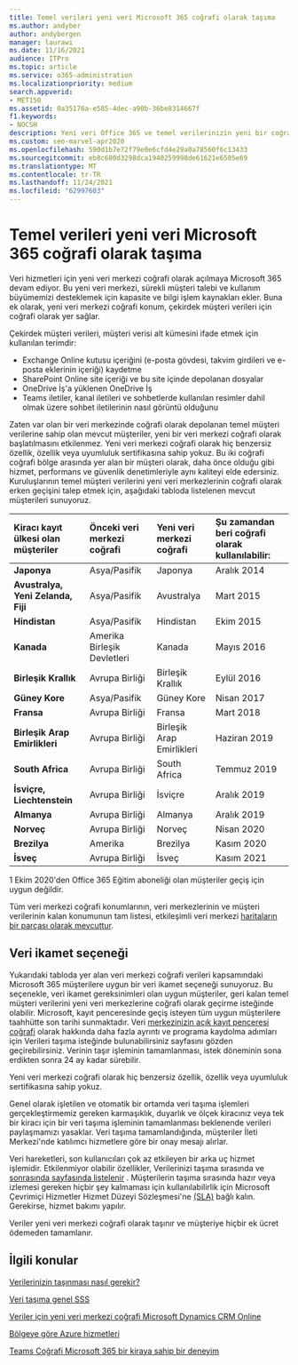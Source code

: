 ```yaml
---
title: Temel verileri yeni veri Microsoft 365 coğrafi olarak taşıma
ms.author: andyber
author: andybergen
manager: laurawi
ms.date: 11/16/2021
audience: ITPro
ms.topic: article
ms.service: o365-administration
ms.localizationpriority: medium
search.appverid:
- MET150
ms.assetid: 0a35176a-e585-4dec-a90b-36be8314667f
f1.keywords:
- NOCSH
description: Yeni veri Office 365 ve temel verilerinizin yeni bir coğrafi bölgeye taşınmasını talep etmek için veri ikamet seçeneğini nasıl kullanabileceğiniz hakkında bilgi öğrenin.
ms.custom: seo-marvel-apr2020
ms.openlocfilehash: 590d1b7e72f79e0e6cfd4e29a0a78560f6c13433
ms.sourcegitcommit: eb8c600d3298dca1940259998de61621e6505e69
ms.translationtype: MT
ms.contentlocale: tr-TR
ms.lasthandoff: 11/24/2021
ms.locfileid: "62997603"
---
```

# <a name="moving-core-data-to-new-microsoft-365-datacenter-geos"></a>Temel verileri yeni veri Microsoft 365 coğrafi olarak taşıma

Veri hizmetleri için yeni veri merkezi coğrafi olarak açılmaya Microsoft 365 devam ediyor. Bu yeni veri merkezi, sürekli müşteri talebi ve kullanım büyümemizi desteklemek için kapasite ve bilgi işlem kaynakları ekler. Buna ek olarak, yeni veri merkezi coğrafi konum, çekirdek müşteri verileri için coğrafi olarak yer sağlar. 

Çekirdek müşteri verileri, müşteri verisi alt kümesini ifade etmek için kullanılan terimdir: 
- Exchange Online kutusu içeriğini (e-posta gövdesi, takvim girdileri ve e-posta eklerinin içeriği) kaydetme
- SharePoint Online site içeriği ve bu site içinde depolanan dosyalar
- OneDrive İş'a yüklenen OneDrive İş
- Teams iletiler, kanal iletileri ve sohbetlerde kullanılan resimler dahil olmak üzere sohbet iletilerinin nasıl görüntü olduğunu
  
Zaten var olan bir veri merkezinde coğrafi olarak depolanan temel müşteri verilerine sahip olan mevcut müşteriler, yeni bir veri merkezi coğrafi olarak başlatılmasını etkilenmez. Yeni veri merkezi coğrafi olarak hiç benzersiz özellik, özellik veya uyumluluk sertifikasına sahip yokuz. Bu iki coğrafi coğrafi bölge arasında yer alan bir müşteri olarak, daha önce olduğu gibi hizmet, performans ve güvenlik denetimleriyle aynı kaliteyi elde edersiniz. Kuruluşlarının temel müşteri verilerini yeni veri merkezlerinin coğrafi olarak erken geçişini talep etmek için, aşağıdaki tabloda listelenen mevcut müşterileri sunuyoruz.
  
| Kiracı kayıt ülkesi olan müşteriler | Önceki veri merkezi coğrafi | Yeni veri merkezi coğrafi | Şu zamandan beri coğrafi olarak kullanılabilir: |
|:-----|:-----|:-----|:-----|
|**Japonya**| Asya/Pasifik | Japonya | Aralık 2014 |
|**Avustralya, Yeni Zelanda, Fiji**| Asya/Pasifik | Avustralya | Mart 2015 |
|**Hindistan**| Asya/Pasifik | Hindistan | Ekim 2015 |
|**Kanada**| Amerika Birleşik Devletleri | Kanada | Mayıs 2016 |
|**Birleşik Krallık**| Avrupa Birliği | Birleşik Krallık | Eylül 2016 |
|**Güney Kore**| Asya/Pasifik | Güney Kore | Nisan 2017 |
|**Fransa**| Avrupa Birliği | Fransa | Mart 2018 |
|**Birleşik Arap Emirlikleri**| Avrupa Birliği | Birleşik Arap Emirlikleri | Haziran 2019 |
|**South Africa**| Avrupa Birliği | South Africa | Temmuz 2019 |
|**İsviçre, Liechtenstein**| Avrupa Birliği | İsviçre | Aralık 2019 |
|**Almanya**| Avrupa Birliği | Almanya | Aralık 2019 |
|**Norveç**| Avrupa Birliği | Norveç | Nisan 2020 |
|**Brezilya**| Amerika | Brezilya | Kasım 2020 |
|**İsveç**| Avrupa Birliği | İsveç | Kasım 2021 |

1 Ekim 2020'den Office 365 Eğitim aboneliği olan müşteriler geçiş için uygun değildir.

Tüm veri merkezi coğrafi konumlarının, veri merkezlerinin ve müşteri verilerinin kalan konumunun tam listesi, etkileşimli veri merkezi [haritaların bir parçası olarak mevcuttur](https://office.com/datamaps). 
  
## <a name="data-residency-option"></a>Veri ikamet seçeneği

Yukarıdaki tabloda yer alan veri merkezi coğrafi verileri kapsamındaki Microsoft 365 müşterilere uygun bir veri ikamet seçeneği sunuyoruz. Bu seçenekle, veri ikamet gereksinimleri olan uygun müşteriler, geri kalan temel müşteri verilerini yeni veri merkezlerine coğrafi olarak geçirme isteğinde olabilir.  Microsoft, kayıt penceresinde geçiş isteyen tüm uygun müşterilere taahhütte son tarihi sunmaktadır.  Veri [merkezinizin açık kayıt penceresi coğrafi](request-your-data-move.md) olarak hakkında daha fazla ayrıntı ve programa kaydolma adımları için Verileri taşıma isteğinde bulunabilirsiniz sayfasını gözden geçirebilirsiniz.  Verinin taşır işleminin tamamlanması, istek döneminin sona erdikten sonra 24 ay kadar sürebilir.

Yeni veri merkezi coğrafi olarak hiç benzersiz özellik, özellik veya uyumluluk sertifikasına sahip yokuz.
    
Genel olarak işletilen ve otomatik bir ortamda veri taşıma işlemleri gerçekleştirmemiz gereken karmaşıklık, duyarlık ve ölçek kiracınız veya tek bir kiracı için bir veri taşıma işleminin tamamlanması beklenende verileri paylaşmamızı yasaklar. Veri taşıma tamamlandığında, müşteriler İleti Merkezi'nde katılımcı hizmetlere göre bir onay mesajı alırlar. 
    
Veri hareketleri, son kullanıcıları çok az etkileyen bir arka uç hizmet işlemidir. Etkilenmiyor olabilir özellikler, Verilerinizi taşıma sırasında ve [sonrasında sayfasında listelenir](during-and-after-your-data-move.md) . Müşterilerin taşıma sırasında hazır veya izlemesi gereken hiçbir şey kalmaması için kullanılabilirlik için Microsoft Çevrimiçi Hizmetler Hizmet Düzeyi Sözleşmesi'ne [(SLA)](https://go.microsoft.com/fwlink/p/?LinkId=523897) bağlı kalın. Gerekirse, hizmet bakımı yapılır. 

Veriler yeni veri merkezi coğrafi olarak taşınır ve müşteriye hiçbir ek ücret ödemeden tamamlanır.
    
## <a name="related-topics"></a>İlgili konular 
 
[Verilerinizin taşınması nasıl gerekir?](request-your-data-move.md)
    
[Veri taşıma genel SSS](data-move-faq.yml)
  
[Veriler için yeni veri merkezi coğrafi Microsoft Dynamics CRM Online](/power-platform/admin/new-datacenter-regions)
  
[Bölgeye göre Azure hizmetleri](https://azure.microsoft.com/regions/)

[Teams Coğrafi Microsoft 365 bir kiraya sahip bir deneyim](/microsoftteams/teams-experience-o365odb-spo-multi-geo)
